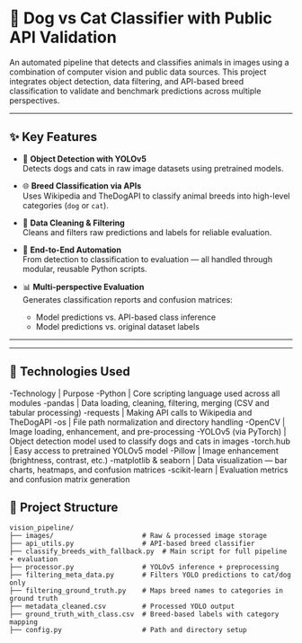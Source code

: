 # 🐾 Dog vs Cat Classifier with Public API Validation

An automated pipeline that detects and classifies animals in images using a combination of computer vision and public data sources. This project integrates object detection, data filtering, and API-based breed classification to validate and benchmark predictions across multiple perspectives.

---

## ✨ Key Features

- 📸 **Object Detection with YOLOv5**  
  Detects dogs and cats in raw image datasets using pretrained models.

- 🌐 **Breed Classification via APIs**  
  Uses Wikipedia and TheDogAPI to classify animal breeds into high-level categories (`dog` or `cat`).

- 🧹 **Data Cleaning & Filtering**  
  Cleans and filters raw predictions and labels for reliable evaluation.

- 🔁 **End-to-End Automation**  
  From detection to classification to evaluation — all handled through modular, reusable Python scripts.

- 📊 **Multi-perspective Evaluation**  
  Generates classification reports and confusion matrices:
  - Model predictions vs. API-based class inference
  - Model predictions vs. original dataset labels

---

---

## 🧰 Technologies Used

-Technology           | Purpose
-Python               | Core scripting language used across all modules
-pandas               | Data loading, cleaning, filtering, merging (CSV and tabular processing)
-requests             | Making API calls to Wikipedia and TheDogAPI
-os                   | File path normalization and directory handling
-OpenCV               | Image loading, enhancement, and pre-processing
-YOLOv5 (via PyTorch) | Object detection model used to classify dogs and cats in images
-torch.hub            | Easy access to pretrained YOLOv5 model
-Pillow               | Image enhancement (brightness, contrast, etc.)
-matplotlib & seaborn | Data visualization — bar charts, heatmaps, and confusion matrices
-scikit-learn         | Evaluation metrics and confusion matrix generation

## 📂 Project Structure

```plaintext
vision_pipeline/
├── images/                      # Raw & processed image storage
├── api_utils.py                 # API-based breed classifier
├── classify_breeds_with_fallback.py  # Main script for full pipeline + evaluation
├── processor.py                 # YOLOv5 inference + preprocessing
├── filtering_meta_data.py       # Filters YOLO predictions to cat/dog only
├── filtering_ground_truth.py    # Maps breed names to categories in ground truth
├── metadata_cleaned.csv         # Processed YOLO output
├── ground_truth_with_class.csv  # Breed-based labels with category mapping
├── config.py                    # Path and directory setup

